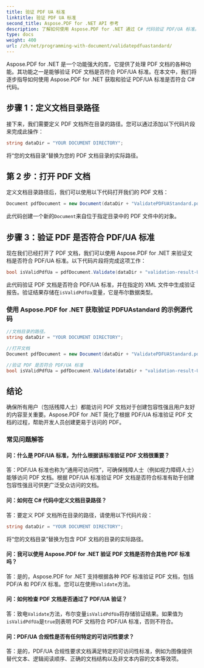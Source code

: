 ```yaml
---
title: 验证 PDF UA 标准
linktitle: 验证 PDF UA 标准
second_title: Aspose.PDF for .NET API 参考
description: 了解如何使用 Aspose.PDF for .NET 通过 C# 代码验证 PDF/UA 标准。分步指南。
type: docs
weight: 400
url: /zh/net/programming-with-document/validatepdfuastandard/
---
```

Aspose.PDF for .NET 是一个功能强大的库，它提供了处理 PDF 文档的各种功能。其功能之一是能够验证 PDF 文档是否符合 PDF/UA 标准。在本文中，我们将逐步指导如何使用 Aspose.PDF for .NET 获取和验证 PDF/UA 标准是否符合 C# 代码。

## 步骤 1：定义文档目录路径

接下来，我们需要定义 PDF 文档所在目录的路径。您可以通过添加以下代码片段来完成此操作：

```csharp
string dataDir = "YOUR DOCUMENT DIRECTORY";
```

将“您的文档目录”替换为您的 PDF 文档目录的实际路径。

## 第 2 步：打开 PDF 文档

定义文档目录路径后，我们可以使用以下代码打开我们的 PDF 文档：

```csharp
Document pdfDocument = new Document(dataDir + "ValidatePDFUAStandard.pdf");
```

此代码创建一个新的`Document`来自位于指定目录中的 PDF 文件中的对象。

## 步骤 3：验证 PDF 是否符合 PDF/UA 标准

现在我们已经打开了 PDF 文档，我们可以使用 Aspose.PDF for .NET 来验证文档是否符合 PDF/UA 标准。以下代码片段将完成这项工作：

```csharp
bool isValidPdfUa = pdfDocument.Validate(dataDir + "validation-result-UA.xml", PdfFormat.PDF_UA_1);
```

此代码验证 PDF 文档是否符合 PDF/UA 标准，并在指定的 XML 文件中生成验证报告。验证结果存储在`isValidPdfUa`变量，它是布尔数据类型。

### 使用 Aspose.PDF for .NET 获取验证 PDFUAstandard 的示例源代码

```csharp
//文档目录的路径。
string dataDir = "YOUR DOCUMENT DIRECTORY";

//打开文档
Document pdfDocument = new Document(dataDir + "ValidatePDFUAStandard.pdf");

//验证 PDF 是否符合 PDF/UA 标准
bool isValidPdfUa = pdfDocument.Validate(dataDir + "validation-result-UA.xml", PdfFormat.PDF_UA_1); 
```

## 结论

确保所有用户（包括残障人士）都能访问 PDF 文档对于创建包容性强且用户友好的内容至关重要。Aspose.PDF for .NET 简化了根据 PDF/UA 标准验证 PDF 文档的过程，帮助开发人员创建更易于访问的 PDF。

### 常见问题解答

#### 问：什么是 PDF/UA 标准，为什么根据该标准验证 PDF 文档很重要？

答：PDF/UA 标准也称为“通用可访问性”，可确保残障人士（例如视力障碍人士）能够访问 PDF 文档。根据 PDF/UA 标准验证 PDF 文档是否符合标准有助于创建包容性强且可供更广泛受众访问的文档。

#### 问：如何在 C# 代码中定义文档目录路径？

答：要定义 PDF 文档所在目录的路径，请使用以下代码片段：

```csharp
string dataDir = "YOUR DOCUMENT DIRECTORY";
```

将“您的文档目录”替换为包含 PDF 文档的目录的实际路径。

#### 问：我可以使用 Aspose.PDF for .NET 验证 PDF 文档是否符合其他 PDF 标准吗？

答：是的，Aspose.PDF for .NET 支持根据各种 PDF 标准验证 PDF 文档，包括 PDF/A 和 PDF/X 标准。您可以在使用`Validate`方法。

#### 问：如何检查 PDF 文档是否通过了 PDF/UA 验证？

答：致电`Validate`方法，布尔变量`isValidPdfUa`将存储验证结果。如果值为`isValidPdfUa`是`true`则表明 PDF 文档符合 PDF/UA 标准，否则不符合。

#### 问：PDF/UA 合规性是否有任何特定的可访问性要求？

答：是的，PDF/UA 合规性要求文档满足特定的可访问性标准，例如为图像提供替代文本、逻辑阅读顺序、正确的文档结构以及非文本内容的文本等效项。